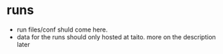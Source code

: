 # runs 
- run files/conf shuld come here. 
- data for the runs should only hosted at taito. more on the description later

